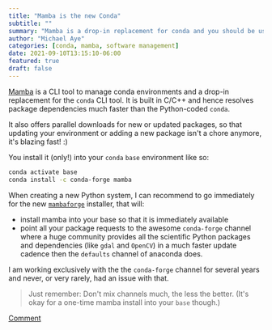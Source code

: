 ```yaml
---
title: "Mamba is the new Conda"
subtitle: ""
summary: "Mamba is a drop-in replacement for conda and you should be using it."
author: "Michael Aye"
categories: [conda, mamba, software management]
date: 2021-09-10T13:15:10-06:00
featured: true
draft: false
---
```

[Mamba](https://mamba.readthedocs.io/en/latest/user_guide/mamba.html) is a CLI tool to manage conda environments and a drop-in replacement for the `conda` CLI tool.
It is built in C/C++ and hence resolves package dependencies much faster than the Python-coded `conda`.

It also offers parallel downloads for new or updated packages, so that updating your environment or adding a new package isn't a chore anymore, it's blazing fast! :)

You install it (only!) into your `conda` `base` environment like so:

```bash
conda activate base
conda install -c conda-forge mamba
```

When creating a new Python system, I can recommend to go immediately for the new [`mambaforge`](https://github.com/conda-forge/miniforge) installer, that will:

* install mamba into your base so that it is immediately available
* point all your package requests to the awesome `conda-forge` channel where a huge community provides all the scientific Python packages and dependencies (like `gdal` and `OpenCV`) in a much faster update cadence then the `defaults` channel of anaconda does.

I am working exclusively with the the `conda-forge` channel for several years and never, or very rarely, had an issue with that.

> Just remember: Don't mix channels much, the less the better. (It's okay for a one-time mamba install into your `base` though.)

[Comment](https://twitter.com/michaelaye/status/1436414613004988418?ref_src=twsrc%5Etfw%7Ctwcamp%5Etweetembed%7Ctwterm%5E1436414613004988418%7Ctwgr%5E%7Ctwcon%5Es1_c10&ref_url=https%3A%2F%2Fpublish.twitter.com%2F%3Fquery%3Dhttps3A2F2Ftwitter.com2Fmichaelaye2Fstatus2F1436414613004988418widget%3DTweet)
